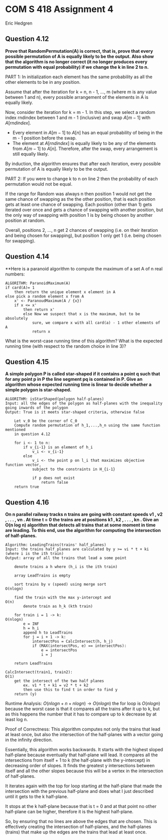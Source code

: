 # COM S 418 Assignment 4
Eric Hedgren

## Question 4.12
**Prove that RandomPermutation(A) is correct, that is, prove that every 
possible permutation of A is equally likely to be the output. Also show that 
the algorithm is no longer correct (it no longer produces every permutation 
with equal probability) if we change the k in line 2 to n.**

PART 1:
In initialization each element has the same probability as all the other elements to be in any position.

Assume that after the iteration for k = n, n - 1, ..., m (where m is any value between 1 and n), every possible arrangement of the elements in A is equally likely.

Now, consider the iteration for k = m - 1. In this step, we select a random index rndindex between 1 and m - 1 (inclusive) and swap $A[m - 1]$ with $A[rndindex]$.
- Every element in $A[m - 1]$ to $A[n]$ has an equal probability of being in the m - 1 position before the swap.
- The element at $A[rndindex]$ is equally likely to be any of the elements from $A[m - 1]$ to $A[n]$.
Therefore, after the swap, every arrangement is still equally likely.

By induction, the algorithm ensures that after each iteration, every possible permutation of A is equally likely to be the output.

PART 2:
If you were to change k to n on line 2 then the probability of each permutation would not be equal. 

If the range for Random was always n then position 1 would not get the same chance  of swapping as the the other position, that is each position gets at least one chance of swapping. Each position (other than 1) gets iterated over once and gets a chance of swapping with another position, but the only way of swapping with position 1 is by being chosen by another position at random.

Overall, positions 2, ..., n get 2 chances of swapping (i.e. on their iteration and being chosen for swapping), but position 1 only get 1 (i.e. being chosen for swapping).


## Question 4.14
**Here is a paranoid algorithm to compute the maximum of a set A of n real 
numbers: 
```
ALGORITHM: ParanoidMaximum(A)
if card(A)= 1
	then return the unique element x element in A
else pick a random element x from A
	x' <- ParanoudMaximum(A / {x})
	if x <= x'
		then return x'
		else Now we suspect that x is the maximum, but to be absolutely
			sure, we compare x with all card(a) - 1 other elements of A
			return x
```
What is the worst-case running time of this algorithm? What is the 
expected running time (with respect to the random choice in line 3)? 





## Question 4.15
**A simple polygon P is called star-shaped if it contains a point q such 
that for any point p in P the line segment pq is contained in P. Give 
an algorithm whose expected running time is linear to decide whether a 
simple polygon is star-shaped.**

```
ALGORITHM: isStarShaped(polygon half-planes)
Input: all the edges of the polygon as half-planes with the inequality going inwards of the polygon
Output: True is it meets star-shaped criteria, otherwise false

	Let v_0 be the corner of C_0
	Compute random permutation of h_1,...,h_n using the same function mentioned
	in question 4.12
	
	for i <- 1 to n:
		if v_{i-1} is an element of h_i
			v_i <- v_{i-1}
		else
			v_i <- the point p on l_i that maximizes objective function vector,
			subject to the constraints in H_{i-1}

			if p does not exist
				return false
	return true
```


## Question 4.16
**On n parallel railway tracks n trains are going with constant speeds v1 , 
v2 , . . . , vn . At time t = 0 the trains are at positions k1 , k2 , . . . , kn . Give an 
O(n log n) algorithm that detects all trains that at some moment in time 
are leading. To this end, use the algorithm for computing the intersection 
of half-planes.** 

```
Algorithm: LeadingTrains(trains' half_planes)
Input: the trains half_planes are calculated by y >= vi * t + ki (where i is the ith train)
Output: array of all the trains that lead a some point

	denote trains a h where (h_i is the ith train)

	array LeadTrains is empty

	sort trains by v (speed) using merge sort                            O(nlogn)

	find the train with the max y-intercept and                              O(n)
		denote train as h_k (kth train)
	
	for train i = 1 -> k:                                                O(nlogn)
		e = INF
		h = h_i
		append h to LeadTrains
		for j = i + 1 -> k:
			intersectPos = CalcIntersect(h, h_j)
			if (MAX(intersectPos, e) == intersectPos):
				e = intersectPos
				i = j
				
	return LeadTrains

CalcIntersect(train1, train2):                                           O(1)
	get the intersect of the two half planes
		ex. v1 * t + k1 = v2 * t + k2
		then use this to find t in order to find y
	return (y)

```

Runtime Analysis:
$O(nlogn + n + nlogn) \rightarrow O(nlogn)$ 
the for loop is $O(nlogn)$ because the worst case is that it compares all the trains after it up to k, but as this happens the number that it has to compare up to k decrease by at least log n.

Proof of Correctness:
This algorithm computes not only the trains that lead at least once, but also the intersection of the half-planes with a vector going in the infinity direction.

Essentially, this algorithm works backwards. It starts with the highest sloped half-plane because eventually that half-plane will lead. It compares all the intersections from itself + 1 to k (the half-plane with the y-intercept) in decreasing order of slopes. It finds the greatest y intersections between itself and all the other slopes because this will be a vertex in the intersection of half-planes.

It iterates again with the top for loop starting at the half-plane that made the intersection with the previous half-plane and does what I just described until it gets to the k half-plane.

It stops at the k half-plane because that is t = 0 and at that point no other half-plane can be higher, therefore it is the highest half-plane.

So, by ensuring that no lines are above the edges that are chosen. This is effectively creating the intersection of half-planes, and the half-planes (trains) that make up the edges are the trains that lead at least once.